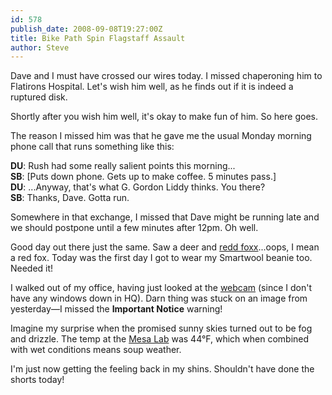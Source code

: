 ```yaml
---
id: 578
publish_date: 2008-09-08T19:27:00Z
title: Bike Path Spin Flagstaff Assault
author: Steve
---
```

Dave and I must have crossed our wires today. I missed chaperoning him to Flatirons Hospital. Let's wish him well, as he finds out if it is indeed a ruptured disk.

Shortly after you wish him well, it's okay to make fun of him. So here goes.

The reason I missed him was that he gave me the usual Monday morning phone call that runs something like this:

**DU**: Rush had some really salient points this morning...  
**SB**: \[Puts down phone. Gets up to make coffee. 5 minutes pass.\]  
**DU**: ...Anyway, that's what G. Gordon Liddy thinks. You there?  
**SB**: Thanks, Dave. Gotta run.

Somewhere in that exchange, I missed that Dave might be running late and we should postpone until a few minutes after 12pm. Oh well.

Good day out there just the same. Saw a deer and [redd foxx](http://en.wikipedia.org/wiki/Redd_Foxx)...oops, I mean a red fox. Today was the first day I got to wear my Smartwool beanie too. Needed it!

I walked out of my office, having just looked at the [webcam](http://www.colorado.edu/webcam/) (since I don't have any windows down in HQ). Darn thing was stuck on an image from yesterday—I missed the **Important Notice** warning!

Imagine my surprise when the promised sunny skies turned out to be fog and drizzle. The temp at the [Mesa Lab](http://tinyurl.com/yj2ffw) was 44°F, which when combined with wet conditions means soup weather.

I'm just now getting the feeling back in my shins. Shouldn't have done the shorts today!